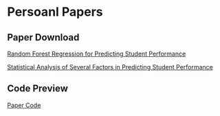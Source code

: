 # Persoanl Papers

## Paper Download

[Random Forest Regression for Predicting Student Performance](https://acse-yj522.github.io/paper/Random%20Forest%20Regression%20for%20Predicting%20Student%20Performance.pdf)

[Statistical Analysis of Several Factors in Predicting Student Performance](https://acse-yj522.github.io/paper/Statistical%20Analysis%20of%20Several%20Factors%20in%20Predicting%20Student%20Performance.pdf)

## Code Preview

[Paper Code](https://acse-yj522.github.io/paper/Random%20Forest%20Regression%20for%20Predicting%20Student%20Performance.html)

